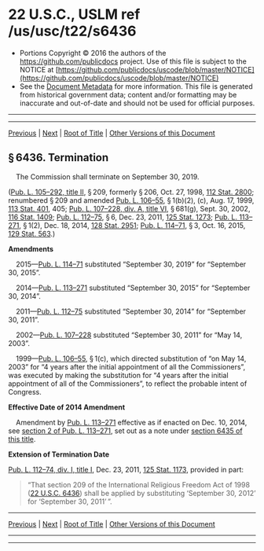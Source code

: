 ---
---

# 22 U.S.C., USLM ref /us/usc/t22/s6436

* Portions Copyright © 2016 the authors of the https://github.com/publicdocs project.
  Use of this file is subject to the NOTICE at [https://github.com/publicdocs/uscode/blob/master/NOTICE](https://github.com/publicdocs/uscode/blob/master/NOTICE)
* See the [Document Metadata](././../../../../..//README.md) for more information.
  This file is generated from historical government data; content and/or formatting may be inaccurate and out-of-date and should not be used for official purposes.

----------
----------

[Previous](./../../../../..//us/usc/t22/ch73/schII/m__us_usc_t22_s6435a.md) | [Next](./../../../../..//us/usc/t22/ch73/schIII/m__us_usc_t22_ch73_schIII.md) | [Root of Title](./../../../../../) | [Other Versions of this Document](https://publicdocs.github.io/go/links?ns=uslm&ref=%2Fus%2Fusc%2Ft22%2Fs6436)

## § 6436. Termination

    The Commission shall terminate on September 30, 2019.

([Pub. L. 105–292, title II][/us/pl/105/292/tII], § 209, formerly § 206, Oct. 27, 1998, [112 Stat. 2800][/us/stat/112/2800]; renumbered § 209 and amended [Pub. L. 106–55][/us/pl/106/55], § 1(b)(2), (c), Aug. 17, 1999, [113 Stat. 401][/us/stat/113/401], 405; [Pub. L. 107–228, div. A, title VI][/us/pl/107/228/dA/tVI], § 681(g), Sept. 30, 2002, [116 Stat. 1409][/us/stat/116/1409]; [Pub. L. 112–75][/us/pl/112/75], § 6, Dec. 23, 2011, [125 Stat. 1273][/us/stat/125/1273]; [Pub. L. 113–271][/us/pl/113/271], § 1(2), Dec. 18, 2014, [128 Stat. 2951][/us/stat/128/2951]; [Pub. L. 114–71][/us/pl/114/71], § 3, Oct. 16, 2015, [129 Stat. 563][/us/stat/129/563].)

 __Amendments__ 

    2015—[Pub. L. 114–71][/us/pl/114/71] substituted “September 30, 2019” for “September 30, 2015”.

    2014—[Pub. L. 113–271][/us/pl/113/271] substituted “September 30, 2015” for “September 30, 2014”.

    2011—[Pub. L. 112–75][/us/pl/112/75] substituted “September 30, 2014” for “September 30, 2011”.

    2002—[Pub. L. 107–228][/us/pl/107/228] substituted “September 30, 2011” for “May 14, 2003”.

    1999—[Pub. L. 106–55][/us/pl/106/55], § 1(c), which directed substitution of “on May 14, 2003” for “4 years after the initial appointment of all the Commissioners”, was executed by making the substitution for “4 years after the initial appointment of all of the Commissioners”, to reflect the probable intent of Congress.

 __Effective Date of 2014 Amendment__ 

    Amendment by [Pub. L. 113–271][/us/pl/113/271] effective as if enacted on Dec. 10, 2014, see [section 2 of Pub. L. 113–271][/us/pl/113/271/s2], set out as a note under [section 6435 of this title][/us/usc/t22/s6435].

 __Extension of Termination Date__ 

[Pub. L. 112–74, div. I, title I][/us/pl/112/74/dI/tI], Dec. 23, 2011, [125 Stat. 1173][/us/stat/125/1173], provided in part: 

> “That section 209 of the International Religious Freedom Act of 1998 ([22 U.S.C. 6436][/us/usc/t22/s6436]) shall be applied by substituting ‘September 30, 2012’ for ‘September 30, 2011’ ”.

----------

[Previous](./../../../../..//us/usc/t22/ch73/schII/m__us_usc_t22_s6435a.md) | [Next](./../../../../..//us/usc/t22/ch73/schIII/m__us_usc_t22_ch73_schIII.md) | [Root of Title](./../../../../../) | [Other Versions of this Document](https://publicdocs.github.io/go/links?ns=uslm&ref=%2Fus%2Fusc%2Ft22%2Fs6436)

----------
----------

[/us/pl/105/292/tII]: https://publicdocs.github.io/go/links?ns=uslm&ref=%2Fus%2Fpl%2F105%2F292%2FtII
[/us/stat/112/2800]: https://publicdocs.github.io/go/links?ns=uslm&ref=%2Fus%2Fstat%2F112%2F2800
[/us/pl/106/55]: https://publicdocs.github.io/go/links?ns=uslm&ref=%2Fus%2Fpl%2F106%2F55
[/us/stat/113/401]: https://publicdocs.github.io/go/links?ns=uslm&ref=%2Fus%2Fstat%2F113%2F401
[/us/pl/107/228/dA/tVI]: https://publicdocs.github.io/go/links?ns=uslm&ref=%2Fus%2Fpl%2F107%2F228%2FdA%2FtVI
[/us/stat/116/1409]: https://publicdocs.github.io/go/links?ns=uslm&ref=%2Fus%2Fstat%2F116%2F1409
[/us/pl/112/75]: https://publicdocs.github.io/go/links?ns=uslm&ref=%2Fus%2Fpl%2F112%2F75
[/us/stat/125/1273]: https://publicdocs.github.io/go/links?ns=uslm&ref=%2Fus%2Fstat%2F125%2F1273
[/us/pl/113/271]: https://publicdocs.github.io/go/links?ns=uslm&ref=%2Fus%2Fpl%2F113%2F271
[/us/stat/128/2951]: https://publicdocs.github.io/go/links?ns=uslm&ref=%2Fus%2Fstat%2F128%2F2951
[/us/pl/114/71]: https://publicdocs.github.io/go/links?ns=uslm&ref=%2Fus%2Fpl%2F114%2F71
[/us/stat/129/563]: https://publicdocs.github.io/go/links?ns=uslm&ref=%2Fus%2Fstat%2F129%2F563
[/us/pl/114/71]: https://publicdocs.github.io/go/links?ns=uslm&ref=%2Fus%2Fpl%2F114%2F71
[/us/pl/113/271]: https://publicdocs.github.io/go/links?ns=uslm&ref=%2Fus%2Fpl%2F113%2F271
[/us/pl/112/75]: https://publicdocs.github.io/go/links?ns=uslm&ref=%2Fus%2Fpl%2F112%2F75
[/us/pl/107/228]: https://publicdocs.github.io/go/links?ns=uslm&ref=%2Fus%2Fpl%2F107%2F228
[/us/pl/106/55]: https://publicdocs.github.io/go/links?ns=uslm&ref=%2Fus%2Fpl%2F106%2F55
[/us/pl/113/271]: https://publicdocs.github.io/go/links?ns=uslm&ref=%2Fus%2Fpl%2F113%2F271
[/us/pl/113/271/s2]: https://publicdocs.github.io/go/links?ns=uslm&ref=%2Fus%2Fpl%2F113%2F271%2Fs2
[/us/usc/t22/s6435]: https://publicdocs.github.io/go/links?ns=uslm&ref=%2Fus%2Fusc%2Ft22%2Fs6435
[/us/pl/112/74/dI/tI]: https://publicdocs.github.io/go/links?ns=uslm&ref=%2Fus%2Fpl%2F112%2F74%2FdI%2FtI
[/us/stat/125/1173]: https://publicdocs.github.io/go/links?ns=uslm&ref=%2Fus%2Fstat%2F125%2F1173
[/us/usc/t22/s6436]: https://publicdocs.github.io/go/links?ns=uslm&ref=%2Fus%2Fusc%2Ft22%2Fs6436


